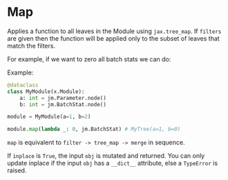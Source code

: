 
# Map

Applies a function to all leaves in the Module using `jax.tree_map`. If `filters` are given then the function will be applied only to the subset of leaves that match the filters.

For example, if we want to zero all batch stats we can do:

Example:

```python
@dataclass
class MyModule(x.Module):
    a: int = jm.Parameter.node()
    b: int = jm.BatchStat.node()

module = MyModule(a=1, b=2)

module.map(lambda _: 0, jm.BatchStat) # MyTree(a=1, b=0)
```

`map` is equivalent to `filter -> tree_map -> merge` in sequence.

If `inplace` is `True`, the input `obj` is mutated and returned. You can only update inplace if the input `obj` has a `__dict__` attribute, else a `TypeError` is raised.
